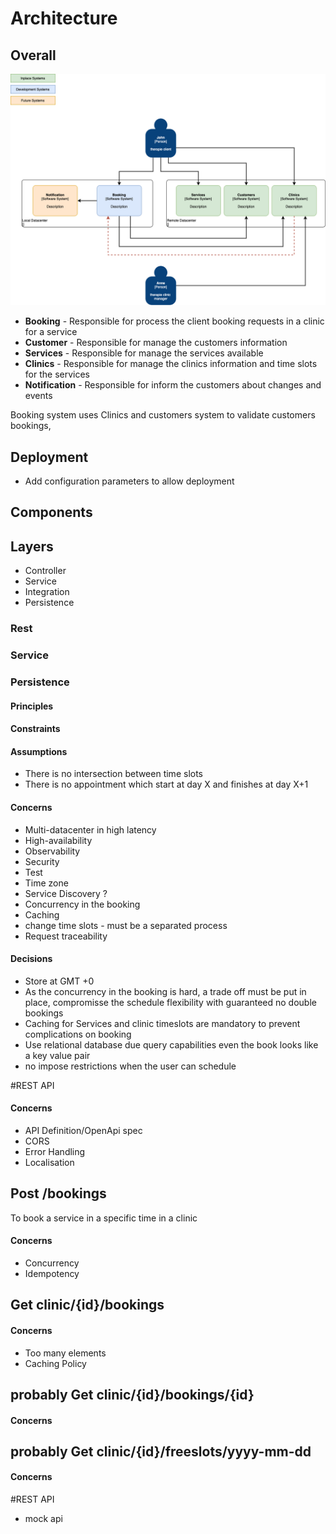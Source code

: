 # Architecture
## Overall
![Overall](doc/images/overallBooking.png "Overall")
* **Booking** - Responsible for process the client booking requests in a clinic for a service
* **Customer** - Responsible for manage the customers information 
* **Services** - Responsible for manage the services available
* **Clinics** - Responsible for manage the clinics information and time slots for the services 
* **Notification** - Responsible for inform the customers about changes and events 

Booking system uses Clinics and customers system to validate customers bookings, 

## Deployment
* Add configuration parameters to allow deployment
## Components
## Layers
* Controller
* Service
* Integration
* Persistence
### Rest
### Service
### Persistence

#### Principles
#### Constraints  

#### Assumptions 
* There is no intersection between time slots
* There is no appointment which start at day X and finishes at day X+1

#### Concerns
* Multi-datacenter in high latency
* High-availability
* Observability
* Security
* Test
* Time zone
* Service Discovery ?
* Concurrency in the booking
* Caching
* change time slots - must be a separated process
* Request traceability


#### Decisions
* Store at GMT +0
* As the concurrency in the booking is hard, a trade off must be put in place, compromisse the schedule flexibility with guaranteed no double bookings
* Caching for Services and clinic timeslots are mandatory to prevent complications on booking
* Use relational database due query capabilities even the book looks like a key value pair
* no impose restrictions when the user can schedule 

#REST API 
#### Concerns
* API Definition/OpenApi spec
* CORS
* Error Handling
* Localisation


## Post /bookings
To book a service in a specific time in a clinic
#### Concerns
* Concurrency
* Idempotency
## Get clinic/{id}/bookings
#### Concerns
* Too many elements
* Caching Policy
## probably Get clinic/{id}/bookings/{id}
#### Concerns

## probably Get clinic/{id}/freeslots/yyyy-mm-dd
#### Concerns


#REST API
* mock api

